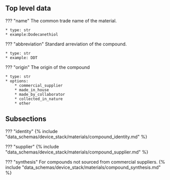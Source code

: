## Top level data
??? "name"
    The common trade name of the material.

    * type: str
    * example:Dodecanethiol 

??? "abbreviation"
    Standard arreviation of the compound.

    * type: str
    * example: DDT
       
??? "origin"
    The origin of the compound

    * type: str
    * options:
        * commercial_supplier
        * made_in_house
        * made_by_collaborator
        * collected_in_nature
        * other

## Subsections
??? "identity"
    {% include "data_schemas/device_stack/materials/compound_identity.md" %}

??? "supplier"
    {% include "data_schemas/device_stack/materials/compound_supplier.md" %}

??? "synthesis"
    For compounds not sourced from commercial suppliers.
    {% include "data_schemas/device_stack/materials/compound_synthesis.md" %} 